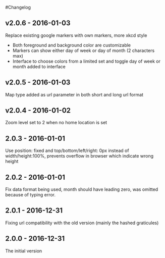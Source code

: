 #Changelog

## v2.0.6 - 2016-01-03
Replace existing google markers with own markers, more xkcd style
* Both foreground and background color are customizable
* Markers can show either day of week or day of month (2 characters max)
* Interface to choose colors from a limited set and toggle day of week or month added to interface

## v2.0.5 - 2016-01-03
Map type added as url parameter in both short and long url format

## v2.0.4 - 2016-01-02
Zoom level set to 2 when no home location is set

## 2.0.3 - 2016-01-01
Use position: fixed and top/bottom/left/right: 0px instead of width/height:100%, prevents overflow in browser which indicate wrong height

## 2.0.2 - 2016-01-01
Fix data format being used, month should have leading zero, was omitted because of typing error.

## 2.0.1 - 2016-12-31
Fixing url compatibility with the old version (mainly the hashed graticules)

## 2.0.0 - 2016-12-31
The initial version